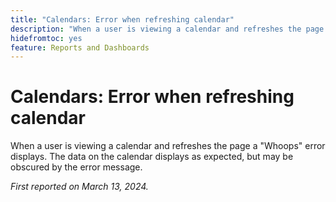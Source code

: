 ```yaml
---
title: "Calendars: Error when refreshing calendar"
description: "When a user is viewing a calendar and refreshes the page a Whoops error displays. The data on the calendar displays as expected, but may be obscured by the error message."
hidefromtoc: yes
feature: Reports and Dashboards
---
```


# Calendars: Error when refreshing calendar

When a user is viewing a calendar and refreshes the page a "Whoops" error displays. The data on the calendar displays as expected, but may be obscured by the error message.

_First reported on March 13, 2024._

